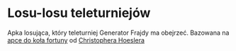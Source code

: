 # Losu-losu teleturniejów

Apka losująca, który teleturniej Generator Frajdy ma obejrzeć.
Bazowana na [apce do koła fortuny](https://github.com/hoesler/wheel-of-fortune) od [Christophera Hoeslera](https://github.com/hoesler)



